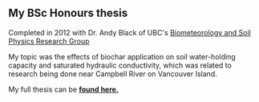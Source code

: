 ## My BSc Honours thesis 
Completed in 2012 with Dr. Andy Black of UBC's [Biometeorology and Soil Physics Research Group](https://biomet.landfood.ubc.ca/)

My topic was the effects of biochar application on soil water-holding capacity and saturated hydraulic conductivity, which was related to research being done near Campbell River on Vancouver Island.

My full thesis can be [__found here.__](https://trevor-baker.github.io/BSc-thesis/Baker_BSc-Hon-thesis_Biochar.pdf)
